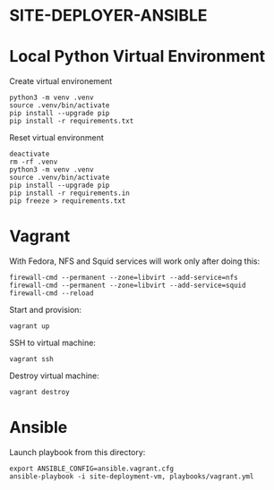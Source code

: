 # SITE-DEPLOYER-ANSIBLE

# Local Python Virtual Environment

Create virtual environement

```
python3 -m venv .venv
source .venv/bin/activate
pip install --upgrade pip
pip install -r requirements.txt
```

Reset virtual environment

```
deactivate
rm -rf .venv
python3 -m venv .venv
source .venv/bin/activate
pip install --upgrade pip
pip install -r requirements.in
pip freeze > requirements.txt
```

# Vagrant

With Fedora, NFS and Squid services will work only after doing this:
```
firewall-cmd --permanent --zone=libvirt --add-service=nfs
firewall-cmd --permanent --zone=libvirt --add-service=squid
firewall-cmd --reload
```

Start and provision:
```
vagrant up
```

SSH to virtual machine:
```
vagrant ssh
```

Destroy virtual machine:
```
vagrant destroy
```

# Ansible

Launch playbook from this directory:

```
export ANSIBLE_CONFIG=ansible.vagrant.cfg
ansible-playbook -i site-deployment-vm, playbooks/vagrant.yml
```

